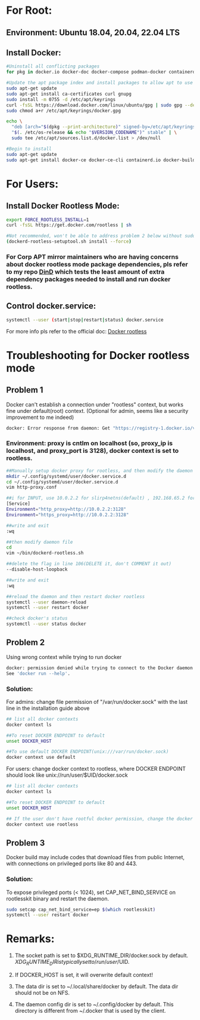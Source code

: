 # For Root:
## Environment: Ubuntu 18.04, 20.04, 22.04 LTS
## Install Docker: 
```bash
#Uninstall all conflicting packages
for pkg in docker.io docker-doc docker-compose podman-docker containerd runc; do sudo apt-get remove $pkg; done

#Update the apt package index and install packages to allow apt to use a repository over HTTPS, then add Docker’s official GPG key and set up the repository
sudo apt-get update
sudo apt-get install ca-certificates curl gnupg
sudo install -m 0755 -d /etc/apt/keyrings
curl -fsSL https://download.docker.com/linux/ubuntu/gpg | sudo gpg --dearmor -o /etc/apt/keyrings/docker.gpg
sudo chmod a+r /etc/apt/keyrings/docker.gpg

echo \
  "deb [arch="$(dpkg --print-architecture)" signed-by=/etc/apt/keyrings/docker.gpg] https://download.docker.com/linux/ubuntu \
  "$(. /etc/os-release && echo "$VERSION_CODENAME")" stable" | \
  sudo tee /etc/apt/sources.list.d/docker.list > /dev/null

#Begin to install
sudo apt-get update
sudo apt-get install docker-ce docker-ce-cli containerd.io docker-buildx-plugin docker-compose-plugin
 ```

# For Users:
## Install Docker Rootless Mode:
```bash
export FORCE_ROOTLESS_INSTALL=1
curl -fsSL https://get.docker.com/rootless | sh

#Not recommended, won't be able to address problem 2 below without sudo access
(dockerd-rootless-setuptool.sh install --force)
```
### For Corp APT mirror maintainers who are having concerns about docker rootless mode package dependencies, pls refer to my repo [DinD](https://github.com/Davidlasky/docker-rootless-inside-docker) which tests the least amount of extra dependency packages needed to install and run docker rootless.

## Control docker.service:
```bash
systemctl --user (start|stop|restart|status) docker.service
```
For more info pls refer to the official doc: [Docker rootless](https://docs.docker.com/engine/security/rootless/)

# Troubleshooting for Docker rootless mode
## Problem 1 

Docker can't establish a connection under "rootless" context, but works fine under default(root) context.
(Optional for admin, seems like a security improvement to me indeed)
```bash
docker: Error response from daemon: Get "https://registry-1.docker.io/v2/": proxyconnect tcp: dial tcp 127.0.0.1:3128: connect: connection refused. 
```
### Environment: proxy is cntlm on localhost (so, proxy_ip is localhost, and proxy_port is 3128), docker context is set to rootless.
```bash
##Manually setup docker proxy for rootless, and then modify the daemon file
mkdir ~/.config/systemd/user/docker.service.d
cd ~/.config/systemd/user/docker.service.d
vim http-proxy.conf

##i for INPUT, use 10.0.2.2 for slirp4netns(default) , 192.168.65.2 for VPNKit
[Service]
Environment="http_proxy=http://10.0.2.2:3128"
Environment="https_proxy=http://10.0.2.2:3128"

##write and exit 
:wq

##then modify daemon file
cd
vim ~/bin/dockerd-rootless.sh

##delete the flag in line 106(DELETE it, don't COMMENT it out)
--disable-host-loopback

##write and exit
:wq

##reload the daemon and then restart docker rootless
systemctl --user daemon-reload
systemctl --user restart docker

##check docker's status
systemctl --user status docker
```

## Problem 2

Using wrong context while trying to run docker
```bash
docker: permission denied while trying to connect to the Docker daemon socket at unix:///var/run/docker.sock: Post "http://%2Fvar%2Frun%2Fdocker.sock/v1.24/containers/create": dial unix /var/run/docker.sock: connect: permission denied.
See 'docker run --help'.
```
### Solution: 
For admins: change file permission of "/var/run/docker.sock" with the last line in the installation guide above
```bash
## list all docker contexts
docker context ls

##To reset DOCKER ENDPOINT to default
unset DOCKER_HOST

##To use default DOCKER ENDPOINT(unix:///var/run/docker.sock)
docker context use default
```

For users: change docker context to rootless, where DOCKER ENDPOINT should look like unix://run/user/$UID/docker.sock
```bash
## list all docker contexts
docker context ls

##To reset DOCKER ENDPOINT to default
unset DOCKER_HOST

## If the user don't have rootful docker permission, change the docker context to rootless
docker context use rootless
```

## Problem 3
Docker build may include codes that download files from public Internet, with connections on privileged ports like 80 and 443.

### Solution: 
To expose privileged ports (< 1024), set CAP_NET_BIND_SERVICE on rootlesskit binary and restart the daemon.
```bash
sudo setcap cap_net_bind_service=ep $(which rootlesskit) 
systemctl --user restart docker
```
# Remarks:
1. The socket path is set to $XDG_RUNTIME_DIR/docker.sock by default. $XDG_RUNTIME_DIR is typically set to /run/user/$UID. 

2. If DOCKER_HOST is set, it will overwrite default context! 

3. The data dir is set to ~/.local/share/docker by default. The data dir should not be on NFS. 

4. The daemon config dir is set to ~/.config/docker by default. This directory is different from ~/.docker that is used by the client. 
